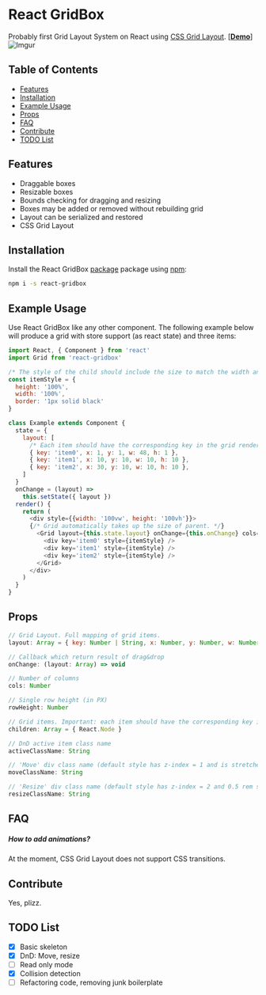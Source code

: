 # React GridBox
Probably first Grid Layout System on React using [CSS Grid Layout](https://css-tricks.com/snippets/css/complete-guide-grid/).
[**[Demo](https://ku8ar.github.io/react-gridbox)**]
![Imgur](http://i.imgur.com/iKFBaT1.gif)

## Table of Contents
- [Features](#features)
- [Installation](#installation)
- [Example Usage](#example-usage)
- [Props](#props)
- [FAQ](#faq)
- [Contribute](#contribute)
- [TODO List](#todo-list)

## Features
* Draggable boxes
* Resizable boxes
* Bounds checking for dragging and resizing
* Boxes may be added or removed without rebuilding grid
* Layout can be serialized and restored
* CSS Grid Layout

## Installation
Install the React GridBox [package](https://www.npmjs.org/package/react-gridbox) package using [npm](https://www.npmjs.com/):

```bash
npm i -s react-gridbox
```

## Example Usage
Use React GridBox like any other component. The following example below will produce a grid with store support (as react state) and three items:
```javascript
import React, { Component } from 'react'
import Grid from 'react-gridbox'

/* The style of the child should include the size to match the width and height imposed by the grid. */
const itemStyle = {
  height: '100%',
  width: '100%',
  border: '1px solid black'
}

class Example extends Component {
  state = {
    layout: [
      /* Each item should have the corresponding key in the grid render child. */
      { key: 'item0', x: 1, y: 1, w: 48, h: 1 },
      { key: 'item1', x: 10, y: 10, w: 10, h: 10 },
      { key: 'item2', x: 30, y: 10, w: 10, h: 10 },
    ]
  }
  onChange = (layout) =>
    this.setState({ layout })
  render() {
    return (
      <div style={{width: '100vw', height: '100vh'}}>
      {/* Grid automatically takes up the size of parent. */}
        <Grid layout={this.state.layout} onChange={this.onChange} cols={48} rowHeight={10}>
          <div key='item0' style={itemStyle} />
          <div key='item1' style={itemStyle} />
          <div key='item2' style={itemStyle} />
        </Grid>
      </div>
    )
  }
}
```

## Props
```javascript
// Grid Layout. Full mapping of grid items.
layout: Array = { key: Number | String, x: Number, y: Number, w: Number, h: Number }

// Callback which return result of drag&drop
onChange: (layout: Array) => void

// Number of columns
cols: Number

// Single row height (in PX)
rowHeight: Number

// Grid items. Important: each item should have the corresponding key in the layout
children: Array = { React.Node }

// DnD active item class name
activeClassName: String

// 'Move' div class name (default style has z-index = 1 and is stretched over the entire size of the grid item as transparent element)
moveClassName: String

// 'Resize' div class name (default style has z-index = 2 and 0.5 rem size)
resizeClassName: String

```

## FAQ
##### How to add animations?
At the moment, CSS Grid Layout does not support CSS transitions.

## Contribute
Yes, plizz.

## TODO List
- [x] Basic skeleton
- [x] DnD: Move, resize
- [ ] Read only mode
- [x] Collision detection
- [ ] Refactoring code, removing junk boilerplate
